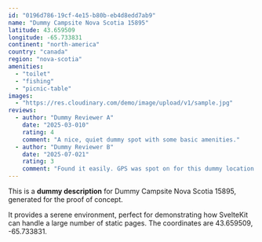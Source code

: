 ```yaml
---
id: "0196d786-19cf-4e15-b80b-eb4d8edd7ab9"
name: "Dummy Campsite Nova Scotia 15895"
latitude: 43.659509
longitude: -65.733831
continent: "north-america"
country: "canada"
region: "nova-scotia"
amenities:
  - "toilet"
  - "fishing"
  - "picnic-table"
images:
  - "https://res.cloudinary.com/demo/image/upload/v1/sample.jpg"
reviews:
  - author: "Dummy Reviewer A"
    date: "2025-03-010"
    rating: 4
    comment: "A nice, quiet dummy spot with some basic amenities."
  - author: "Dummy Reviewer B"
    date: "2025-07-021"
    rating: 3
    comment: "Found it easily. GPS was spot on for this dummy location."
---
```


This is a **dummy description** for Dummy Campsite Nova Scotia 15895, generated for the proof of concept.

It provides a serene environment, perfect for demonstrating how SvelteKit can handle a large number of static pages. The coordinates are 43.659509, -65.733831.
